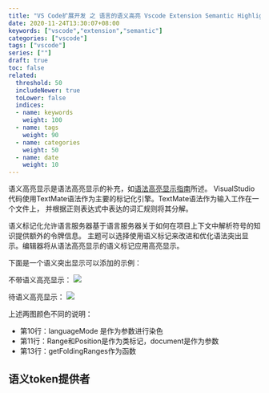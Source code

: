 ```yaml
---
title: "VS Code扩展开发 之 语言的语义高亮 Vscode Extension Semantic Highlight"
date: 2020-11-24T13:30:07+08:00
keywords: ["vscode","extension","semantic"]
categories: ["vscode"]
tags: ["vscode"]
series: [""]
draft: true
toc: false
related:
  threshold: 50
  includeNewer: true
  toLower: false
  indices:
  - name: keywords
    weight: 100
  - name: tags
    weight: 90
  - name: categories
    weight: 50
  - name: date
    weight: 10
---
```


语义高亮显示是语法高亮显示的补充，如[语法高亮显示指南](/vscode/language-extension-syntax-highlight/)所述。
VisualStudio代码使用TextMate语法作为主要的标记化引擎。TextMate语法作为输入工作在一个文件上，
并根据正则表达式中表达的词汇规则将其分解。

语义标记化允许语言服务器基于语言服务器关于如何在项目上下文中解析符号的知识提供额外的令牌信息。
主题可以选择使用语义标记来改进和优化语法突出显示。编辑器将从语法高亮显示的语义标记应用高亮显示。

下面是一个语义突出显示可以添加的示例：

不带语义高亮显示：
![](https://code.visualstudio.com/assets/api/language-extensions/semantic-highlighting/no-semantic-highlighting.png)

待语义高亮显示：
![](https://code.visualstudio.com/assets/api/language-extensions/semantic-highlighting/with-semantic-highlighting.png)

上述两图颜色不同的说明：

- 第10行：languageMode 是作为参数进行染色
- 第11行：Range和Position是作为类标记，document是作为参数
- 第13行：getFoldingRanges作为函数

## 语义token提供者















